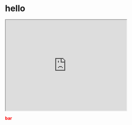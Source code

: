 <style>
.foo {color: red;}
</style>

# hello

 <iframe src="https://github.com" height="300" width="400">
</iframe>


<b class="foo">bar</b>

